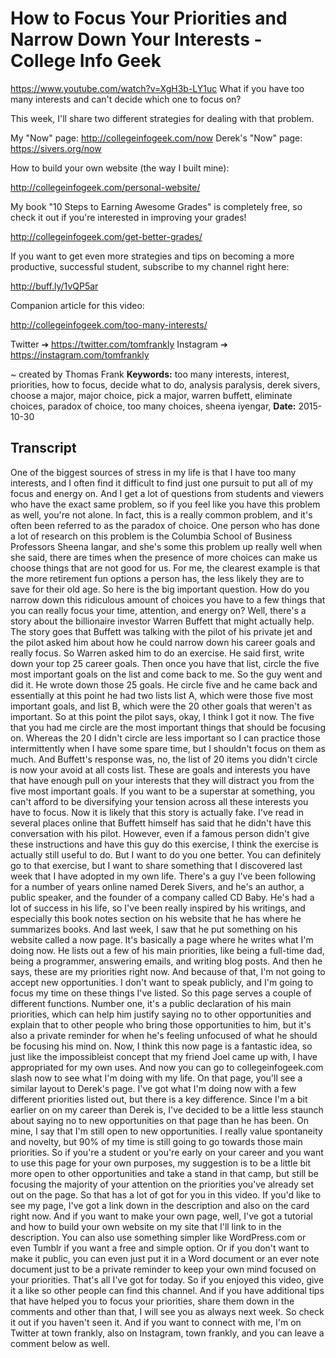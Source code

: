 # How to Focus Your Priorities and Narrow Down Your Interests - College Info Geek
https://www.youtube.com/watch?v=XgH3b-LY1uc
What if you have too many interests and can't decide which one to focus on?

This week, I'll share two different strategies for dealing with that problem.

My "Now" page: http://collegeinfogeek.com/now
Derek's "Now" page: https://sivers.org/now

How to build your own website (the way I built mine):

http://collegeinfogeek.com/personal-website/

My book "10 Steps to Earning Awesome Grades" is completely free, so check it out if you're interested in improving your grades!

http://collegeinfogeek.com/get-better-grades/

If you want to get even more strategies and tips on becoming a more productive, successful student, subscribe to my channel right here:

http://buff.ly/1vQP5ar

Companion article for this video:

http://collegeinfogeek.com/too-many-interests/

Twitter ➔ https://twitter.com/tomfrankly
Instagram ➔ https://instagram.com/tomfrankly

~ created by Thomas Frank
**Keywords:** too many interests, interest, priorities, how to focus, decide what to do, analysis paralysis, derek sivers, choose a major, major choice, pick a major, warren buffett, eliminate choices, paradox of choice, too many choices, sheena iyengar, 
**Date:** 2015-10-30

## Transcript
 One of the biggest sources of stress in my life is that I have too many interests, and I often find it difficult to find just one pursuit to put all of my focus and energy on. And I get a lot of questions from students and viewers who have the exact same problem, so if you feel like you have this problem as well, you're not alone. In fact, this is a really common problem, and it's often been referred to as the paradox of choice. One person who has done a lot of research on this problem is the Columbia School of Business Professors Sheena Iangar, and she's some this problem up really well when she said, there are times when the presence of more choices can make us choose things that are not good for us. For me, the clearest example is that the more retirement fun options a person has, the less likely they are to save for their old age. So here is the big important question. How do you narrow down this ridiculous amount of choices you have to a few things that you can really focus your time, attention, and energy on? Well, there's a story about the billionaire investor Warren Buffett that might actually help. The story goes that Buffett was talking with the pilot of his private jet and the pilot asked him about how he could narrow down his career goals and really focus. So Warren asked him to do an exercise. He said first, write down your top 25 career goals. Then once you have that list, circle the five most important goals on the list and come back to me. So the guy went and did it. He wrote down those 25 goals. He circle five and he came back and essentially at this point he had two lists list A, which were those five most important goals, and list B, which were the 20 other goals that weren't as important. So at this point the pilot says, okay, I think I got it now. The five that you had me circle are the most important things that should be focusing on. Whereas the 20 I didn't circle are less important so I can practice those intermittently when I have some spare time, but I shouldn't focus on them as much. And Buffett's response was, no, the list of 20 items you didn't circle is now your avoid at all costs list. These are goals and interests you have that have enough pull on your interests that they will distract you from the five most important goals. If you want to be a superstar at something, you can't afford to be diversifying your tension across all these interests you have to focus. Now it is likely that this story is actually fake. I've read in several places online that Buffett himself has said that he didn't have this conversation with his pilot. However, even if a famous person didn't give these instructions and have this guy do this exercise, I think the exercise is actually still useful to do. But I want to do you one better. You can definitely go to that exercise, but I want to share something that I discovered last week that I have adopted in my own life. There's a guy I've been following for a number of years online named Derek Sivers, and he's an author, a public speaker, and the founder of a company called CD Baby. He's had a lot of success in his life, so I've been really inspired by his writings, and especially this book notes section on his website that he has where he summarizes books. And last week, I saw that he put something on his website called a now page. It's basically a page where he writes what I'm doing now. He lists out a few of his main priorities, like being a full-time dad, being a programmer, answering emails, and writing blog posts. And then he says, these are my priorities right now. And because of that, I'm not going to accept new opportunities. I don't want to speak publicly, and I'm going to focus my time on these things I've listed. So this page serves a couple of different functions. Number one, it's a public declaration of his main priorities, which can help him justify saying no to other opportunities and explain that to other people who bring those opportunities to him, but it's also a private reminder for when he's feeling unfocused of what he should be focusing his mind on. Now, I think this now page is a fantastic idea, so just like the impossibleist concept that my friend Joel came up with, I have appropriated for my own uses. And now you can go to collegeinfogeek.com slash now to see what I'm doing with my life. On that page, you'll see a similar layout to Derek's page. I've got what I'm doing now with a few different priorities listed out, but there is a key difference. Since I'm a bit earlier on on my career than Derek is, I've decided to be a little less staunch about saying no to new opportunities on that page than he has been. On mine, I say that I'm still open to new opportunities. I really value spontaneity and novelty, but 90% of my time is still going to go towards those main priorities. So if you're a student or you're early on your career and you want to use this page for your own purposes, my suggestion is to be a little bit more open to other opportunities and take a stand in that camp, but still be focusing the majority of your attention on the priorities you've already set out on the page. So that has a lot of got for you in this video. If you'd like to see my page, I've got a link down in the description and also on the card right now. And if you want to make your own page, well, I've got a tutorial and how to build your own website on my site that I'll link to in the description. You can also use something simpler like WordPress.com or even Tumblr if you want a free and simple option. Or if you don't want to make it public, you can even just put it in a Word document or an ever note document just to be a private reminder to keep your own mind focused on your priorities. That's all I've got for today. So if you enjoyed this video, give it a like so other people can find this channel. And if you have additional tips that have helped you to focus your priorities, share them down in the comments and other than that, I will see you as always next week. So check it out if you haven't seen it. And if you want to connect with me, I'm on Twitter at town frankly, also on Instagram, town frankly, and you can leave a comment below as well.
